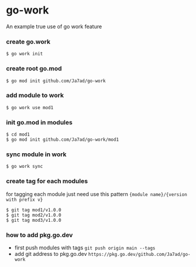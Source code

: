 # go-work
An example true use of go work feature

### create go.work

```shell
$ go work init
```

### create root go.mod

```shell
$ go mod init github.com/Ja7ad/go-work
```

### add module to work

```shell
$ go work use mod1
```

### init go.mod in modules

```shell
$ cd mod1
$ go mod init github.com/Ja7ad/go-work/mod1
```

### sync module in work

```shell
$ go work sync
```

### create tag for each modules

for tagging each module just need use this pattern `{module name}/{version with prefix v}`

```shell
$ git tag mod1/v1.0.0
$ git tag mod2/v1.0.0
$ git tag mod3/v1.0.0
```

### how to add pkg.go.dev

- first push modules with tags `git push origin main --tags`
- add git address to pkg.go.dev `https://pkg.go.dev/github.com/Ja7ad/go-work`
